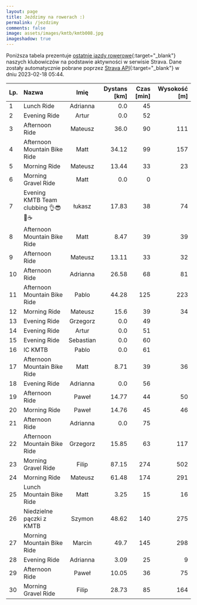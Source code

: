 ```yaml
---
layout: page
title: Jeździmy na rowerach :)
permalink: /jezdzimy
comments: false
image: assets/images/kmtb/kmtb008.jpg
imageshadow: true
---
```


Poniższa tabela prezentuje [ostatnie jazdy rowerowe](https://www.strava.com/clubs/336381){:target="_blank"} naszych klubowiczów na podstawie aktywności w serwisie Strava. Dane zostały automatycznie pobrane poprzez [Strava API](https://developers.strava.com/docs/reference/#api-Clubs-getClubActivitiesById){:target="_blank"} w dniu 2023-02-18 05:44.

Lp. | Nazwa | Imię | Dystans [km] | Czas [min] | Wysokość [m]
:--- | :--- | :---: | ---: | ---: | ---:
1|Lunch Ride|Adrianna|0.0|45|
2|Evening Ride|Artur|0.0|52|
3|Afternoon Ride|Mateusz|36.0|90|111
4|Afternoon Mountain Bike Ride|Matt|34.12|99|157
5|Morning Ride|Mateusz|13.44|33|23
6|Morning Gravel Ride|Matt|0.0|0|
7|Evening KMTB Team clubbing 👌😎🚴☕|łukasz|17.83|38|74
8|Afternoon Mountain Bike Ride|Matt|8.47|39|39
9|Afternoon Ride|Mateusz|13.11|33|32
10|Afternoon Ride|Adrianna|26.58|68|81
11|Afternoon Mountain Bike Ride|Pablo|44.28|125|223
12|Morning Ride|Mateusz|15.6|39|34
13|Evening Ride|Grzegorz|0.0|49|
14|Evening Ride|Artur|0.0|51|
15|Evening Ride|Sebastian|0.0|60|
16|IC KMTB|Pablo|0.0|61|
17|Afternoon Mountain Bike Ride|Matt|8.71|39|36
18|Evening Ride|Adrianna|0.0|56|
19|Afternoon Ride|Paweł|14.77|44|50
20|Morning Ride|Paweł|14.76|45|46
21|Afternoon Ride|Adrianna|0.0|75|
22|Afternoon Mountain Bike Ride|Grzegorz|15.85|63|117
23|Morning Gravel Ride|Filip|87.15|274|502
24|Morning Ride|Mateusz|61.48|174|291
25|Lunch Mountain Bike Ride|Matt|3.25|15|16
26|Niedzielne pączki z KMTB|Szymon|48.62|140|275
27|Morning Mountain Bike Ride|Marcin|49.7|145|298
28|Evening Ride|Adrianna|3.09|25|9
29|Afternoon Ride|Paweł|10.05|36|75
30|Morning Gravel Ride|Filip|28.73|85|164
